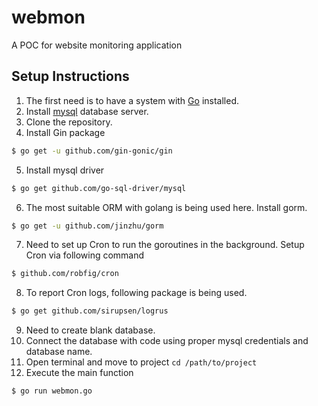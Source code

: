 # webmon
A POC for website monitoring application

## Setup Instructions
1. The first need is to have a system with [Go](https://golang.org/dl) installed.
2. Install [mysql](https://dev.mysql.com/doc/) database server.
3. Clone the repository.
4. Install Gin package
```sh
$ go get -u github.com/gin-gonic/gin
``` 
5. Install mysql driver
```sh
$ go get github.com/go-sql-driver/mysql
```
6. The most suitable ORM with golang is being used here. Install gorm.
```sh
$ go get -u github.com/jinzhu/gorm
```
7. Need to set up Cron to run the goroutines in the background. Setup Cron via following command
```sh
$ github.com/robfig/cron
```
8. To report Cron logs, following package is being used.
```sh
$ go get github.com/sirupsen/logrus
```
9. Need to create blank database.
10. Connect the database with code using proper mysql credentials and database name.
11. Open terminal and move to project `cd /path/to/project`
12. Execute the main function
```sh
$ go run webmon.go
```